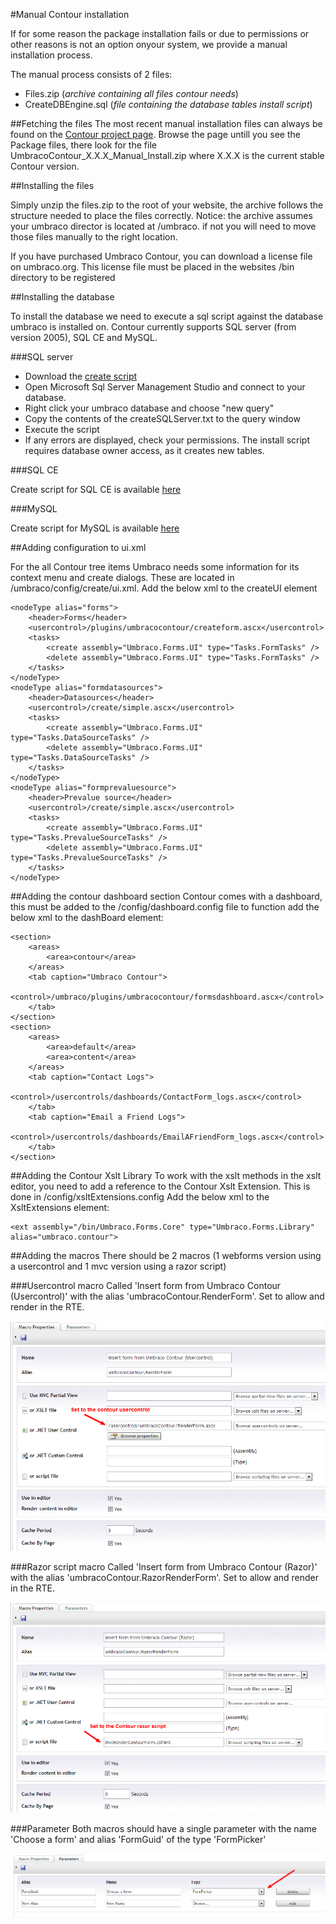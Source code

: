 #Manual Contour installation

If for some reason the package installation fails or due to permissions or other reasons is not an option onyour system, we provide a manual installation process.

The manual process consists of 2 files:

-  Files.zip (*archive containing all files contour needs*)
-  CreateDBEngine.sql (*file containing the database tables install script*)

##Fetching the files
The most recent manual installation files can always be found on the [Contour project page](http://our.umbraco.org/projects/umbraco-pro/contour). Browse the page untill you see the Package files, there look for the file UmbracoContour_X.X.X_Manual_Install.zip where X.X.X is the current stable Contour version.

##Installing the files

Simply unzip the files.zip to the root of your website, the archive follows the structure needed to place the
files correctly. Notice: the archive assumes your umbraco director is located at /umbraco. if not you will
need to move those files manually to the right location.

If you have purchased Umbraco Contour, you can download a license file on umbraco.org. This license file
must be placed in the websites /bin directory to be registered

##Installing the database

To install the database we need to execute a sql script against the database umbraco is installed on.
Contour currently supports SQL server (from version 2005), SQL CE and MySQL.

###SQL server
- Download the [create script](resources/createsqlserver.md)
- Open Microsoft Sql Server Management Studio and connect to your database.
- Right click your umbraco database and choose "new query"
- Copy the contents of the createSQLServer.txt to the query window
- Execute the script
- If any errors are displayed, check your permissions. The install script requires database owner
access, as it creates new tables.

###SQL CE

Create script for SQL CE is available [here](resources/createsqlce.md)

###MySQL


Create script for MySQL is available [here](resources/createmysql.md)

##Adding configuration to ui.xml

For the all Contour tree items Umbraco needs some information for its context menu and create dialogs.
These are located in /umbraco/config/create/ui.xml. Add the below xml to the createUI element
	
	<nodeType alias="forms">
		<header>Forms</header>
		<usercontrol>/plugins/umbracocontour/createform.ascx</usercontrol>
		<tasks>
			<create assembly="Umbraco.Forms.UI" type="Tasks.FormTasks" />
			<delete assembly="Umbraco.Forms.UI" type="Tasks.FormTasks" />
		</tasks>
	</nodeType>
	<nodeType alias="formdatasources">
		<header>Datasources</header>
		<usercontrol>/create/simple.ascx</usercontrol>
		<tasks>
			<create assembly="Umbraco.Forms.UI" type="Tasks.DataSourceTasks" />
			<delete assembly="Umbraco.Forms.UI" type="Tasks.DataSourceTasks" />
		</tasks>
	</nodeType>
	<nodeType alias="formprevaluesource">
		<header>Prevalue source</header>
		<usercontrol>/create/simple.ascx</usercontrol>
		<tasks>
			<create assembly="Umbraco.Forms.UI" type="Tasks.PrevalueSourceTasks" />
			<delete assembly="Umbraco.Forms.UI" type="Tasks.PrevalueSourceTasks" />
		</tasks>
	</nodeType>

##Adding the contour dashboard section
Contour comes with a dashboard, this must be added to the /config/dashboard.config file to function add
the below xml to the dashBoard element:

	<section>
		<areas>
			<area>contour</area>
		</areas>
		<tab caption="Umbraco Contour">
			<control>/umbraco/plugins/umbracocontour/formsdashboard.ascx</control>
		</tab>
	</section>
	<section>
		<areas>
			<area>default</area>
			<area>content</area>
		</areas>
		<tab caption="Contact Logs">
			<control>/usercontrols/dashboards/ContactForm_logs.ascx</control>
		</tab>
		<tab caption="Email a Friend Logs">
			<control>/usercontrols/dashboards/EmailAFriendForm_logs.ascx</control>
		</tab>
	</section>

##Adding the Contour Xslt Library
To work with the xslt methods in the xslt editor, you need to add a reference to the Contour Xslt Extension.
This is done in /config/xsltExtensions.config
Add the below xml to the XsltExtensions element:

	<ext assembly="/bin/Umbraco.Forms.Core" type="Umbraco.Forms.Library" alias="umbraco.contour">


##Adding the macros
There should be 2 macros (1 webforms version using a usercontrol and 1 mvc version using a razor script)

###Usercontrol macro
Called 'Insert form from Umbraco Contour (Usercontrol)' with the alias  'umbracoContour.RenderForm'. Set to allow and render in the RTE.

![Usercontrol macro](ContourUsercontrolMacro.png)

###Razor script macro
Called 'Insert form from Umbraco Contour (Razor)' with the alias 'umbracoContour.RazorRenderForm'. Set to allow and render in the RTE.

![Razor macro](ContourRazorScriptMacro.png)

###Parameter
Both macros should have a single parameter with the name 'Choose a form' and alias 'FormGuid' of the type 'FormPicker'
 
![Macro parameter](ContourMacroParameter.png)







